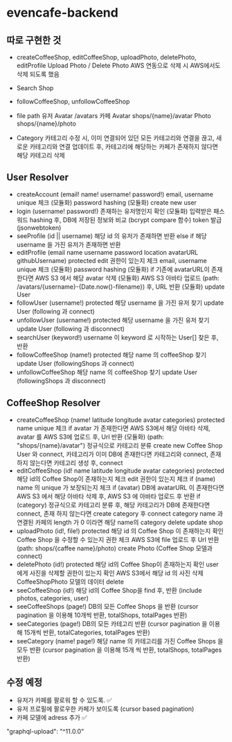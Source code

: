 # evencafe-backend

## 따로 구현한 것

- createCoffeeShop, editCoffeeShop, uploadPhoto, deletePhoto, editProfile
  Upload Photo / Delete Photo
  AWS 연동으로 삭제 시 AWS에서도 삭제 되도록 했음

- Search Shop

- followCoffeeShop, unfollowCoffeeShop

- file path
  유저 Avatar /avatars
  카페
  Avatar shops/{name}/avatar
  Photo shops/{name}/photo

- Category
  카테고리 수정 시, 이미 연결되어 있던 모든 카테고리와 연결을 끊고, 새로운 카테고리와 연결
  업데이트 후, 카테고리에 해당하는 카페가 존재하지 않다면 해당 카테고리 삭제

## User Resolver

- createAccount (email! name! username! password!)
  email, username unique 체크 (모듈화)
  password hashing (모듈화)
  create new user
- login (username! password!)
  존재하는 유저명인지 확인 (모듈화)
  입력받은 패스워드 hashing 후, DB에 저장된 정보와 비교 (bcrypt compare 함수)
  token 발급 (jsonwebtoken)
- seeProfile (id || username)
  해당 id 의 유저가 존재하면 반환 else if 해당 username 을 가진 유저가 존재하면 반환
- editProfile (email name username password location avatarURL githubUsername) protected
  edit 권한이 있는지 체크
  email, username unique 체크 (모듈화)
  password hashing (모듈화)
  if 기존에 avatarURL이 존재한다면 AWS S3 에서 해당 avatar 삭제 (모듈화)
  AWS S3 아바타 업로드 (path: /avatars/{username}-{Date.now()-filename}) 후, URL 반환 (모듈화)
  update User
- followUser (username!) protected
  해당 username 을 가진 유저 찾기
  update User (following 과 connect)
- unfollowUser (username!) protected
  해당 username 을 가진 유저 찾기
  update User (following 과 disconnect)
- searchUser (keyword!)
  username 이 keyword 로 시작하는 User[] 찾은 후, 반환
- followCoffeeShop (name!) protected
  해당 name 의 coffeeShop 찾기
  update User (followingShops 과 connect)
- unfollowCoffeeShop
  해당 name 의 coffeeShop 찾기
  update User (followingShops 과 disconnect)

## CoffeeShop Resolver

- createCoffeeShop (name! latitude longitude avatar categories) protected
  name unique 체크
  if avatar 가 존재한다면 AWS S3에서 해당 아바타 삭제,
  avatar 를 AWS S3에 업로드 후, Url 반환 (모듈화) (path: "shops/{name}/avatar")
  정규식으로 카테고리 분류
  create new Coffee Shop
  User 와 connect, 카테고리가 이미 DB에 존재한다면 카테고리와 connect, 존재하지 않는다면 카테고리 생성 후, connect
- editCoffeeShop (id! name latitude longitude avatar categories) protected
  해당 id의 Coffee Shop이 존재하는지 체크
  edit 권한이 있는지 체크
  if (name) name 의 unique 가 보장되는지 체크
  if (avatar) DB에 avatarURL 이 존재한다면 AWS S3 에서 해당 아바타 삭제 후,
  AWS S3 에 아바타 업로드 후 반환
  if (category) 정규식으로 카테고리 분류 후, 해당 카테고리가 DB에 존재한다면 connect,
  존재 하지 않는다면 create category 후 connect
  category name 과 연결된 카페의 length 가 0 이라면 해당 name의 category delete
  update shop
- uploadPhoto (id!, file!) protected
  해당 id 의 Coffee Shop 이 존재하는지 확인
  Coffee Shop 을 수정할 수 있는지 권한 체크
  AWS S3에 file 업로드 후 Url 반환 (path: shops/{caffee name}/photo)
  create Photo (Coffee Shop 모델과 connect)
- deletePhoto (id!) protected
  해당 id의 Coffee Shop이 존재하는지 확인
  user 에게 사진을 삭제할 권한이 있는지 확인
  AWS S3에서 해당 id 의 사진 삭제
  CoffeeShopPhoto 모델의 데이터 delete
- seeCoffeeShop (id!)
  해당 id의 Coffee Shop을 find 후, 반환 (include photos, categories, user)
- seeCoffeeShops (page!)
  DB의 모든 Coffee Shops 을 반환 (cursor pagination 을 이용해 10개씩 반환, totalShops, totalPages 반환)
- seeCategories (page!)
  DB의 모든 카테고리 반환 (cursor pagination 을 이용해 15개씩 반환, totalCategories, totalPages 반환)
- seeCategory (name! page!)
  해당 name 의 카테고리를 가진 Coffee Shops 을 모두 반환 (cursor pagination 을 이용해 15개 씩 반환, totalShops, totalPages 반환)

## 수정 예정

- 유저가 카페를 팔로워 할 수 있도록. ✅
- 유저 프로필에 팔로우한 카페가 보이도록 (cursor based pagination)
- 카페 모델에 adress 추가 ✅

"graphql-upload": "^11.0.0"
